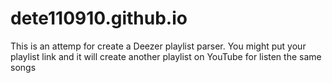 # dete110910.github.io
This is an attemp for create a Deezer playlist parser. You might put your playlist link and it will create another playlist on YouTube for listen the same songs
